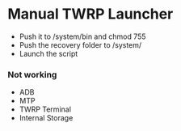 # Manual TWRP Launcher
* Push it to /system/bin and chmod 755
* Push the recovery folder to /system/
* Launch the script

### Not working ###
* ADB
* MTP
* TWRP Terminal
* Internal Storage
